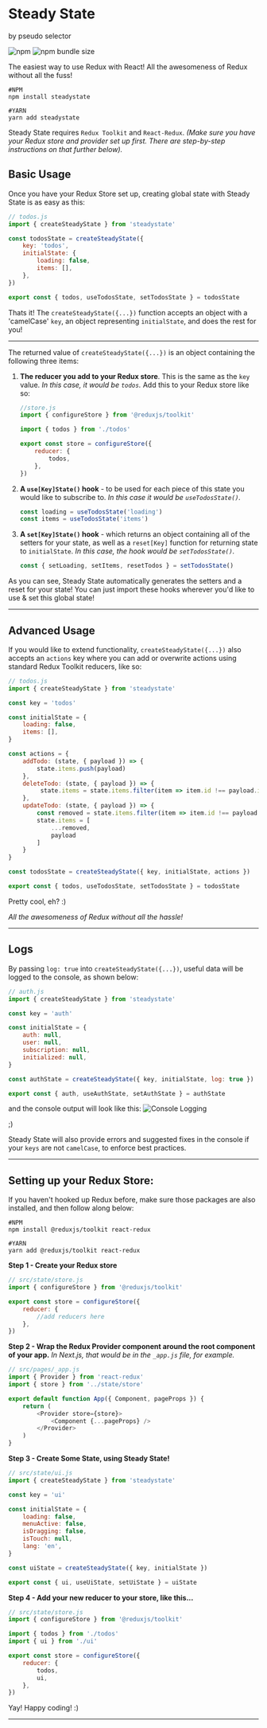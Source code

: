 # Steady State

by pseudo selector

![npm](https://img.shields.io/npm/dt/steadystate?color=%235A6B5F&label=downloads&style=for-the-badge)
![npm bundle size](https://img.shields.io/bundlephobia/minzip/steadystate?color=%23BB8758&style=for-the-badge)

The easiest way to use Redux with React! All the awesomeness of Redux without
all the fuss!

```
#NPM
npm install steadystate

#YARN
yarn add steadystate
```

Steady State requires `Redux Toolkit` and `React-Redux`. _(Make sure you have
your Redux store and provider set up first. There are step-by-step instructions
on that further below)._

## Basic Usage

Once you have your Redux Store set up, creating global state with Steady State
is as easy as this:

```javascript
// todos.js
import { createSteadyState } from 'steadystate'

const todosState = createSteadyState({
    key: 'todos',
    initialState: {
        loading: false,
        items: [],
    },
})

export const { todos, useTodosState, setTodosState } = todosState
```

Thats it! The `createSteadyState({...})` function accepts an object with a
'camelCase' `key`, an object representing `initialState`, and does the rest for
you!

---

The returned value of `createSteadyState({...})` is an object containing the
following three items:

1. **The reducer you add to your Redux store**. This is the same as the `key`
   value. _In this case, it would be `todos`._ Add this to your Redux store like
   so:

    ```javascript
    //store.js
    import { configureStore } from '@reduxjs/toolkit'

    import { todos } from './todos'

    export const store = configureStore({
        reducer: {
            todos,
        },
    })
    ```

2. **A `use[Key]State()` hook** - to be used for each piece of this state you
   would like to subscribe to. _In this case it would be `useTodosState()`._

    ```javascript
    const loading = useTodosState('loading')
    const items = useTodosState('items')
    ```

3. **A `set[Key]State()` hook** - which returns an object containing all of the
   setters for your state, as well as a `reset[Key]` function for returning
   state to `initialState`. _In this case, the hook would be `setTodosState()`._

    ```javascript
    const { setLoading, setItems, resetTodos } = setTodosState()
    ```

As you can see, Steady State automatically generates the setters and a reset for
your state! You can just import these hooks wherever you'd like to use & set
this global state!

---

## Advanced Usage

If you would like to extend functionality, `createSteadyState({...})` also
accepts an `actions` key where you can add or overwrite actions using standard
Redux Toolkit reducers, like so:

```javascript
// todos.js
import { createSteadyState } from 'steadystate'

const key = 'todos'

const initialState = {
    loading: false,
    items: [],
}

const actions = {
    addTodo: (state, { payload }) => {
    	state.items.push(payload)
    },
    deleteTodo: (state, { payload }) => {
    	 state.items = state.items.filter(item => item.id !== payload.id)
    },
    updateTodo: (state, { payload }) => {
    	const removed = state.items.filter(item => item.id !== payload.id),
        state.items = [
            ...removed,
            payload
        ]
    }
}

const todosState = createSteadyState({ key, initialState, actions })

export const { todos, useTodosState, setTodosState } = todosState

```

Pretty cool, eh? :)

_All the awesomeness of Redux without all the hassle!_

---

## Logs

By passing `log: true` into `createSteadyState({...})`, useful data will be
logged to the console, as shown below:

```javascript
// auth.js
import { createSteadyState } from 'steadystate'

const key = 'auth'

const initialState = {
    auth: null,
    user: null,
    subscription: null,
    initialized: null,
}

const authState = createSteadyState({ key, initialState, log: true })

export const { auth, useAuthState, setAuthState } = authState
```

and the console output will look like this:
![Console Logging](https://i.ibb.co/WFZ0dwT/Screenshot-2021-08-14-at-20-53-11.png)

;)

Steady State will also provide errors and suggested fixes in the console if your
`keys` are not `camelCase`, to enforce best practices.

---

## Setting up your Redux Store:

If you haven't hooked up Redux before, make sure those packages are also
installed, and then follow along below:

```
#NPM
npm install @reduxjs/toolkit react-redux

#YARN
yarn add @reduxjs/toolkit react-redux
```

**Step 1 - Create your Redux store**

```javascript
// src/state/store.js
import { configureStore } from '@reduxjs/toolkit'

export const store = configureStore({
    reducer: {
        //add reducers here
    },
})
```

**Step 2 - Wrap the Redux Provider component around the root component of your
app.** _In Next.js, that would be in the `_app.js` file, for example._

```javascript
// src/pages/_app.js
import { Provider } from 'react-redux'
import { store } from '../state/store'

export default function App({ Component, pageProps }) {
    return (
        <Provider store={store}>
            <Component {...pageProps} />
        </Provider>
    )
}
```

**Step 3 - Create Some State, using Steady State!**

```javascript
// src/state/ui.js
import { createSteadyState } from 'steadystate'

const key = 'ui'

const initialState = {
    loading: false,
    menuActive: false,
    isDragging: false,
    isTouch: null,
    lang: 'en',
}

const uiState = createSteadyState({ key, initialState })

export const { ui, useUiState, setUiState } = uiState
```

**Step 4 - Add your new reducer to your store, like this...**

```javascript
// src/state/store.js
import { configureStore } from '@reduxjs/toolkit'

import { todos } from './todos'
import { ui } from './ui'

export const store = configureStore({
    reducer: {
        todos,
        ui,
    },
})
```

Yay! Happy coding! :)

---
